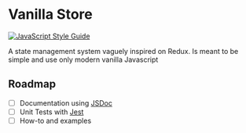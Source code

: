 # Vanilla Store

[![JavaScript Style Guide](https://img.shields.io/badge/code_style-standard-brightgreen.svg)](https://standardjs.com)

A state management system vaguely inspired on Redux. Is meant to be simple and use only modern vanilla Javascript


## Roadmap

- [ ] Documentation using [JSDoc](https://jsdoc.app/)
- [ ] Unit Tests with [Jest](https://jestjs.io/)
- [ ] How-to and examples
